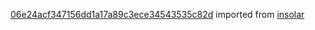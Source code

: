 [06e24acf347156dd1a17a89c3ece34543535c82d](https://github.com/insolar/insolar/commit/06e24acf347156dd1a17a89c3ece34543535c82d) imported from [insolar](https://github.com/insolar/insolar)
